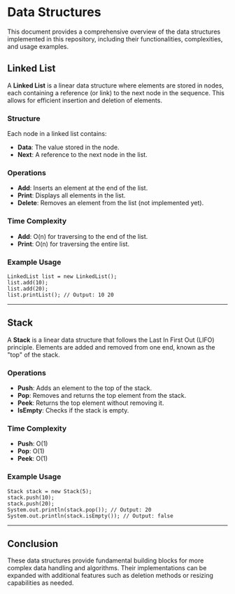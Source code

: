 # Data Structures

This document provides a comprehensive overview of the data structures implemented in this repository, including their functionalities, complexities, and usage examples.

## Linked List

A **Linked List** is a linear data structure where elements are stored in nodes, each containing a reference (or link) to the next node in the sequence. This allows for efficient insertion and deletion of elements.

### Structure

Each node in a linked list contains:
- **Data**: The value stored in the node.
- **Next**: A reference to the next node in the list.

### Operations

- **Add**: Inserts an element at the end of the list.
- **Print**: Displays all elements in the list.
- **Delete**: Removes an element from the list (not implemented yet).

### Time Complexity

- **Add**: O(n) for traversing to the end of the list.
- **Print**: O(n) for traversing the entire list.

### Example Usage
```
LinkedList list = new LinkedList();
list.add(10);
list.add(20);
list.printList(); // Output: 10 20
```

---

## Stack

A **Stack** is a linear data structure that follows the Last In First Out (LIFO) principle. Elements are added and removed from one end, known as the "top" of the stack.

### Operations

- **Push**: Adds an element to the top of the stack.
- **Pop**: Removes and returns the top element from the stack.
- **Peek**: Returns the top element without removing it.
- **IsEmpty**: Checks if the stack is empty.

### Time Complexity

- **Push**: O(1)
- **Pop**: O(1)
- **Peek**: O(1)

### Example Usage
```
Stack stack = new Stack(5);
stack.push(10);
stack.push(20);
System.out.println(stack.pop()); // Output: 20
System.out.println(stack.isEmpty()); // Output: false
```

---

## Conclusion

These data structures provide fundamental building blocks for more complex data handling and algorithms. Their implementations can be expanded with additional features such as deletion methods or resizing capabilities as needed.
